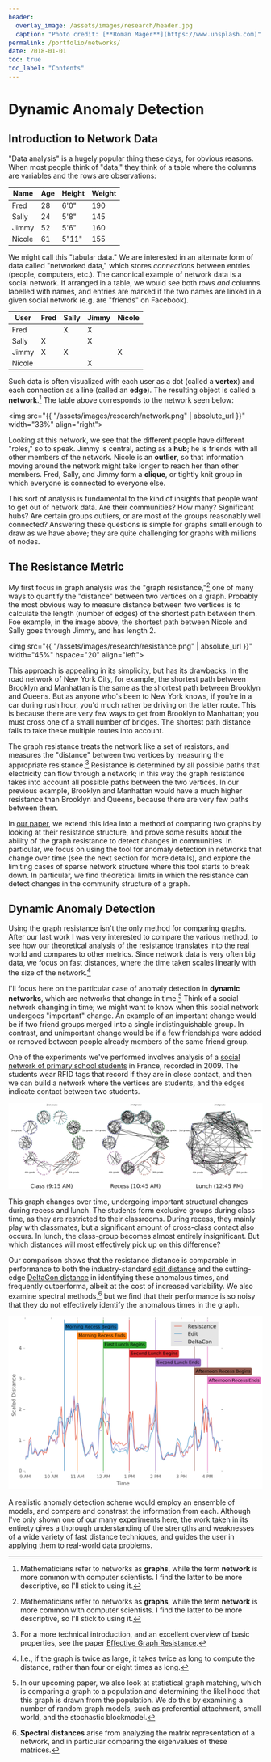 ```yaml
---
header:
  overlay_image: /assets/images/research/header.jpg
  caption: "Photo credit: [**Roman Mager**](https://www.unsplash.com)"
permalink: /portfolio/networks/
date: 2018-01-01
toc: true
toc_label: "Contents"
---
```


# Dynamic Anomaly Detection

## Introduction to Network Data

"Data analysis" is a hugely popular thing these days, for obvious reasons. When
most people think of "data," they think of a table where the columns are
variables and the rows are observations:

Name   | Age | Height | Weight
-------|-----|--------|-------
Fred   | 28  | 6'0"   | 190
Sally  | 24  | 5'8"   | 145
Jimmy  | 52  | 5'6"   | 160
Nicole | 61  | 5"11"  | 155

We might call this "tabular data." We are interested in an alternate form of
data called "networked data," which stores *connections* between entries
(people, computers, etc.). The canonical example of network data is a social
network. If arranged in a table, we would see both rows *and* columns labelled
with names, and entries are marked if the two names are linked in a given social
network (e.g. are "friends" on Facebook).

User   | Fred | Sally | Jimmy | Nicole
-------|------|-------|-------|-------
Fred   |      | X     | X     |
Sally  | X    |       | X     |
Jimmy  | X    | X     |       | X
Nicole |      |       |  X    | 

Such data is often visualized with each user as a dot (called a **vertex**) and
each connection as a line (called an **edge**). The resulting object is called a
**network**.[^fnote1] The table above corresponds to the network seen below:

<img src="{{ "/assets/images/research/network.png" | absolute_url }}"
width="33%" align="right">

Looking at this network, we see that the different people have different
"roles," so to speak. Jimmy is central, acting as a **hub**; he is friends with
all other members of the network. Nicole is an **outlier**, so that information
moving around the network might take longer to reach her than other
members. Fred, Sally, and Jimmy form a **clique**, or tightly knit group in which
everyone is connected to everyone else.

This sort of analysis is fundamental to the kind of insights that people want to
get out of network data. Are their communities? How many? Significant hubs? Are certain
groups outliers, or are most of the groups reasonably well connected? Answering
these questions is simple for graphs small enough to draw as we have above; they
are quite challenging for graphs with millions of nodes.

## The Resistance Metric

My first focus in graph analysis was the "graph resistance,"[^fnote1] one of
many ways to quantify the "distance" between two vertices on a graph. Probably
the most obvious way to measure distance between two vertices is to calculate
the length (number of edges) of the shortest path between them. Foe example, in
the image above, the shortest path between Nicole and Sally goes through Jimmy,
and has length 2.

<img src="{{ "/assets/images/research/resistance.png" | absolute_url }}"
width="45%" hspace="20" align="left">

This approach is appealing in its simplicity, but has its drawbacks. In the road
network of New York City, for example, the shortest path between Brooklyn and
Manhattan is the same as the shortest path between Brooklyn and Queens. But as
anyone who's been to New York knows, if you're in a car during rush hour, you'd
much rather be driving on the latter route. This is because there are very few
ways to get from Brooklyn to Manhattan; you must cross one of a small number of
bridges. The shortest path distance fails to take these multiple routes into
account. 

The graph resistance treats the network like a set of resistors, and measures
the "distance" between two vertices by measuring the appropriate
resistance.[^fnote2] Resistance is determined by all possible paths that electricity can
flow through a network; in this way the graph resistance takes into account all
possible paths between the two vertices. In our previous example, Brooklyn and
Manhattan would have a much higher resistance than Brooklyn and Queens, because
there are very few paths between them.

In [our paper][1], we extend this idea into a method of comparing two graphs by
looking at their resistance structure, and prove some results about the ability
of the graph resistance to detect changes in communities. In particular, we
focus on using the tool for anomaly detection in networks that change over time
(see the next section for more details), and explore the limiting cases of
sparse network structure where this tool starts to break down. In particular, we
find theoretical limits in which the resistance can detect changes in the
community structure of a graph.


## Dynamic Anomaly Detection 

Using the graph resistance isn't the only method for comparing graphs. After our
last work I was very interested to compare the various method, to see how our
theoretical analysis of the resistance translates into the real world and
compares to other metrics. Since network data is very often big data, we focus
on fast distances, where the time taken scales linearly with the size of the network.[^fnote5]

I'll focus here on the particular case of anomaly detection in **dynamic
networks**, which are networks that change in time.[^fnote3] Think of a social network
changing in time; we might want to know when this social network undergoes
"important" change. An example of an important change would be if two friend
groups merged into a single indistinguishable group. In contrast, and
unimportant change would be if a few friendships were added or removed between
people already members of the same friend group.

One of the experiments we've performed involves analysis of a [social network of
primary school students][2] in France, recorded in 2009. The students wear RFID
tags that record if they are in close contact, and then we can build a network
where the vertices are students, and the edges indicate contact between two
students.

![Primary School Graphs](/assets/images/research/class_graphs.png)

This graph changes over time, undergoing important structural changes during
recess and lunch. The students form exclusive groups during class time, as they
are restricted to their classrooms. During recess, they mainly play with
classmates, but a significant amount of cross-class contact also occurs. In
lunch, the class-group becomes almost entirely insignificant. But which
distances will most effectively pick up on this difference?

Our comparison shows that the resistance distance is comparable in performance
to both the industry-standard [edit distance][3] and the cutting-edge
[DeltaCon distance][4] in identifying these anomalous times, and frequently
outperforma, albeit at the cost of increased variability. We also examine
spectral methods,[^fnote4] but we find that their performance is so noisy that
they do not effectively identify the anomalous times in the graph.

![Distance Comparison](/assets/images/research/school_distances.png)

A realistic anomaly detection scheme would employ an ensemble of models, and
compare and constrast the information from each. Although I've only shown one of
our many experiments here, the work taken in its entirety gives a thorough
understanding of the strengths and weaknesses of a wide variety of fast distance
techniques, and guides the user in applying them to real-world data problems.


[^fnote1]: Mathematicians refer to networks as **graphs**, while the term
    **network** is more common with computer scientists. I find the latter to be
    more descriptive, so I'll stick to using it.
	
[^fnote2]: For a more technical introduction, and an excellent overview of basic
    properties, see the paper
    [Effective Graph Resistance](https://www.nas.ewi.tudelft.nl/people/Piet/papers/LAA_2011_EffectiveResistance.pdf).

[^fnote3]: In our upcoming paper, we also look at statistical graph matching,
    which is comparing a graph to a population and determining the likelihood
    that this graph is drawn from the population. We do this by examining a
    number of random graph models, such as preferential attachment, small world,
    and the stochastic blockmodel.
	
[^fnote4]: **Spectral distances** arise from analyzing the matrix representation
    of a network, and in particular comparing the eigenvalues of these matrices.

[^fnote5]: I.e., if the graph is twice as large, it takes twice as long to
    compute the distance, rather than four or eight times as long.

[1]: https://arxiv.org/abs/1707.07362

[2]: http://www.sociopatterns.org/datasets/primary-school-temporal-network-data/

[3]: https://en.wikipedia.org/wiki/Graph_edit_distance

[4]: https://arxiv.org/abs/1304.4657
